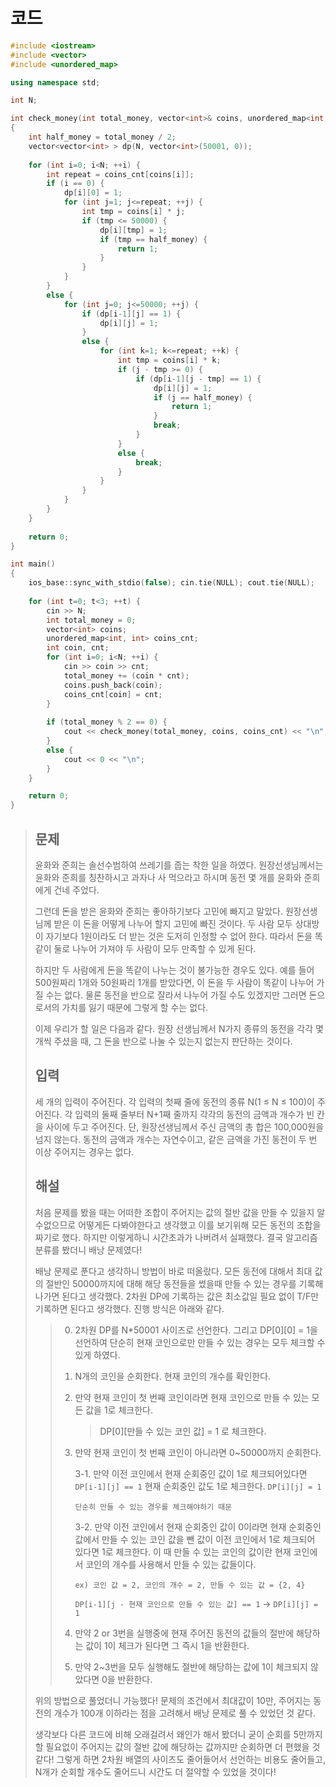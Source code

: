 # 코드

```c++
#include <iostream>
#include <vector>
#include <unordered_map>

using namespace std;

int N;

int check_money(int total_money, vector<int>& coins, unordered_map<int, int>& coins_cnt)
{
    int half_money = total_money / 2;
    vector<vector<int> > dp(N, vector<int>(50001, 0));
    
    for (int i=0; i<N; ++i) {
        int repeat = coins_cnt[coins[i]];
        if (i == 0) {
            dp[i][0] = 1;
            for (int j=1; j<=repeat; ++j) {
                int tmp = coins[i] * j;
                if (tmp <= 50000) {
                    dp[i][tmp] = 1;
                    if (tmp == half_money) {
                        return 1;
                    }
                }
            }
        }
        else {
            for (int j=0; j<=50000; ++j) {
                if (dp[i-1][j] == 1) {
                    dp[i][j] = 1;
                }
                else {
                    for (int k=1; k<=repeat; ++k) {
                        int tmp = coins[i] * k;
                        if (j - tmp >= 0) {
                            if (dp[i-1][j - tmp] == 1) {
                                dp[i][j] = 1;
                                if (j == half_money) {
                                    return 1;
                                }
                                break;
                            }
                        }
                        else {
                            break;
                        }
                    }
                }
            }
        }
    }
    
    return 0;
}

int main()
{
    ios_base::sync_with_stdio(false); cin.tie(NULL); cout.tie(NULL);
    
    for (int t=0; t<3; ++t) {
        cin >> N;
        int total_money = 0;
        vector<int> coins;
        unordered_map<int, int> coins_cnt;
        int coin, cnt;
        for (int i=0; i<N; ++i) {
            cin >> coin >> cnt;
            total_money += (coin * cnt);
            coins.push_back(coin);
            coins_cnt[coin] = cnt;
        }
        
        if (total_money % 2 == 0) {
            cout << check_money(total_money, coins, coins_cnt) << "\n";
        }
        else {
            cout << 0 << "\n";
        }
    }

    return 0;
}
```



> ## 문제
>
> 윤화와 준희는 솔선수범하여 쓰레기를 줍는 착한 일을 하였다. 원장선생님께서는 윤화와 준희를 칭찬하시고 과자나 사 먹으라고 하시며 동전 몇 개를 윤화와 준희에게 건네 주었다.
>
> 그런데 돈을 받은 윤화와 준희는 좋아하기보다 고민에 빠지고 말았다. 원장선생님께 받은 이 돈을 어떻게 나누어 할지 고민에 빠진 것이다. 두 사람 모두 상대방이 자기보다 1원이라도 더 받는 것은 도저히 인정할 수 없어 한다. 따라서 돈을 똑같이 둘로 나누어 가져야 두 사람이 모두 만족할 수 있게 된다.
>
> 하지만 두 사람에게 돈을 똑같이 나누는 것이 불가능한 경우도 있다. 예를 들어 500원짜리 1개와 50원짜리 1개를 받았다면, 이 돈을 두 사람이 똑같이 나누어 가질 수는 없다. 물론 동전을 반으로 잘라서 나누어 가질 수도 있겠지만 그러면 돈으로서의 가치를 잃기 때문에 그렇게 할 수는 없다.
>
> 이제 우리가 할 일은 다음과 같다. 원장 선생님께서 N가지 종류의 동전을 각각 몇 개씩 주셨을 때, 그 돈을 반으로 나눌 수 있는지 없는지 판단하는 것이다.
>
> ## 입력
>
> 세 개의 입력이 주어진다. 각 입력의 첫째 줄에 동전의 종류 N(1 ≤ N ≤ 100)이 주어진다. 각 입력의 둘째 줄부터 N+1째 줄까지 각각의 동전의 금액과 개수가 빈 칸을 사이에 두고 주어진다. 단, 원장선생님께서 주신 금액의 총 합은 100,000원을 넘지 않는다. 동전의 금액과 개수는 자연수이고, 같은 금액을 가진 동전이 두 번 이상 주어지는 경우는 없다.
>
> ## 해설
>
> 처음 문제를 봤을 때는 어떠한 조합이 주어지는 값의 절반 값을 만들 수 있을지 알 수없으므로 어떻게든 다봐야한다고 생각했고 이를 보기위해 모든 동전의 조합을 짜기로 했다. 하지만 이렇게하니 시간초과가 나버려서 실패했다. 결국 알고리즘 분류를 봤더니 배낭 문제였다!
>
> 배낭 문제로 푼다고 생각하니 방법이 바로 떠올랐다. 모든 동전에 대해서 최대 값의 절반인 50000까지에 대해 해당 동전들을 썼을때 만들 수 있는 경우를 기록해 나가면 된다고 생각했다. 2차원 DP에 기록하는 값은 최소값일 필요 없이 T/F만 기록하면 된다고 생각했다. 진행 방식은 아래와 같다.
>
> > 0. 2차원 DP를 N*50001 사이즈로 선언한다. 그리고 DP\[0]\[0] = 1을 선언하여 단순히 현재 코인으로만 만들 수 있는 경우는 모두 체크할 수 있게 하였다.
> >
> > 1. N개의 코인을 순회한다. 현재 코인의 개수를 확인한다.
> >
> > 2. 만약 현재 코인이 첫 번째 코인이라면 현재 코인으로 만들 수 있는 모든 값을 1로 체크한다.
> >
> >    > DP\[0][만들 수 있는 코인 값] = 1 로 체크한다.
> >
> > 3. 만약 현재 코인이 첫 번째 코인이 아니라면 0~50000까지 순회한다.
> >
> >    3-1. 만약 이전 코인에서 현재 순회중인 값이 1로 체크되어있다면 `DP[i-1][j] == 1`  현재 순회중인 값도 1로 체크한다. `DP[i][j] = 1`
> >
> >    `단순히 만들 수 있는 경우를 체크해야하기 때문`
> >
> >    3-2. 만약 이전 코인에서 현재 순회중인 값이 0이라면 현재 순회중인 값에서 만들 수 있는 코인 값을 뺀 값이 이전 코인에서 1로 체크되어 있다면 1로 체크한다. 이 때 만들 수 있는 코인의 값이란 현재 코인에서 코인의 개수를 사용해서 만들 수 있는 값들이다.
> >
> >    `ex) 코인 값 = 2, 코인의 개수 = 2, 만들 수 있는 값 = {2, 4}` 
> >
> >    `DP[i-1][j - 현재 코인으로 만들 수 있는 값] == 1`  -> `DP[i][j] = 1`
> >
> > 4. 만약 2 or 3번을 실행중에 현재 주어진 동전의 값들의 절반에 해당하는 값이 1이 체크가 된다면 그 즉시 1을 반환한다.
> >
> > 5. 만약 2~3번을 모두 실행해도 절반에 해당하는 값에 1이 체크되지 않았다면 0을 반환한다.
>
> 위의 방법으로 풀었더니 가능했다! 문제의 조건에서 최대값이 10만, 주어지는 동전의 개수가 100개 이하라는 점을 고려해서 배낭 문제로 풀 수 있었던 것 같다.
>
> 생각보다 다른 코드에 비해 오래걸려서 왜인가 해서 봤더니 굳이 순회를 5만까지 할 필요없이 주어지는 값의 절반 값에 해당하는 값까지만 순회하면 더 편했을 것 같다! 그렇게 하면 2차원 배열의 사이즈도 줄어들어서 선언하는 비용도 줄어들고, N개가 순회할 개수도 줄어드니 시간도 더 절약할 수 있었을 것이다! 
